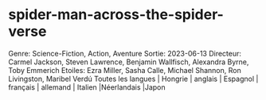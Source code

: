 # spider-man-across-the-spider-verse
Genre: Science-Fiction, Action, Aventure  Sortie: 2023-06-13  Directeur: Carmel Jackson, Steven Lawrence, Benjamin Wallfisch, Alexandra Byrne, Toby Emmerich  Etoiles: Ezra Miller, Sasha Calle, Michael Shannon, Ron Livingston, Maribel Verdú  Toutes les langues | Hongrie | anglais | Espagnol | français | allemand | Italien |Néerlandais |Japon
